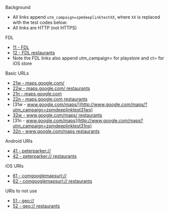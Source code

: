 Background
- All links append `utm_campaign=zpmdeeplinktestXX`, where `XX` is replaced with the test codes below:
- All links are HTTP (not HTTPS)

FDL
- [11 - FDL](http://maps.app.goo.gl/?isi=585027354&ibi=com.google.Maps&ius=comgooglemapsurl&apn=com.google.android.apps.maps&amv=914018424&pt=9008&mt=8&ct=appstore_zpmdeeplinktest11&utm_campaign=playstore_zpmdeeplinktest11&link=http://www.google.com/maps?utm_campaign=zpmdeeplinktest11)
- [12 - FDL restaurants](http://maps.app.goo.gl/?isi=585027354&ibi=com.google.Maps&ius=comgooglemapsurl&apn=com.google.android.apps.maps&amv=914018424&pt=9008&mt=8&ct=appstore_zpmdeeplinktest12&utm_campaign=playstore_zpmdeeplinktest12&link=http://www.google.com/maps?q=restaurants&utm_campaign=zpmdeeplinktest12)
- Note the FDL links also append utm_campaign= for playstore and ct= for iOS store

Basic URLs
- [21w - maps.google.com/](http://maps.google.com/?utm_campaign=zpmdeeplinktest21)
- [22w - maps.google.com/ restaurants](http://maps.google.com/?q=restaurants&utm_campaign=zpmdeeplinktest22)
- [21n - maps.google.com](http://maps.google.com?utm_campaign=zpmdeeplinktest21)
- [22n - maps.google.com restaurants](http://maps.google.com?q=restaurants&utm_campaign=zpmdeeplinktest22)
- [31w - www.google.com/maps/](http://www.google.com/maps/?utm_campaign=zpmdeeplinktest31ws)
- [32w - www.google.com/maps/ restaurants](http://www.google.com/maps/?q=restaurants&utm_campaign=zpmdeeplinktest32ws)
- [31n - www.google.com/maps](http://www.google.com/maps?utm_campaign=zpmdeeplinktest31ns)
- [32n - www.google.com/maps restaurants](http://www.google.com/maps?q=restaurants&utm_campaign=zpmdeeplinktest32ns)

Android URIs
- [41 - peterparker://](peterparker://?utm_campaign=zpmdeeplinktest41)
- [42 - peterparker:// restaurants](peterparker://?q=restaurants&utm_campaign=zpmdeeplinktest42)

iOS URIs
- [61 - comgooglemapsurl://](comgooglemapsurl://?utm_campaign=zpmdeeplinktest61)
- [62 - comgooglemapsurl:// restaurants](comgooglemapsurl://?q=restaurants&utm_campaign=zpmdeeplinktest61)

URIs to not use
- [51 - geo://](geo://0,0?utm_campaign=zpmdeeplinktest51)
- [52 - geo:// restaurants](geo://0,0?q=restaurants&utm_campaign=zpmdeeplinktest52)
